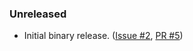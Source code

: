 <!--
    When adding new changelog entries, use [Issue #0] to link to issues and
    [PR #0] to link to pull requests. Then run:

        release-tool update-changelog

    to update the actual links at the bottom of the file.
-->

### Unreleased

* Initial binary release. ([Issue #2], [PR #5])

<!-- Do not manually edit the lines below. Use `release-tool update-changelog` to regenerate. -->
[Issue #2]: https://github.com/chenxiaolong/afsr/issues/2
[PR #5]: https://github.com/chenxiaolong/afsr/pull/5
